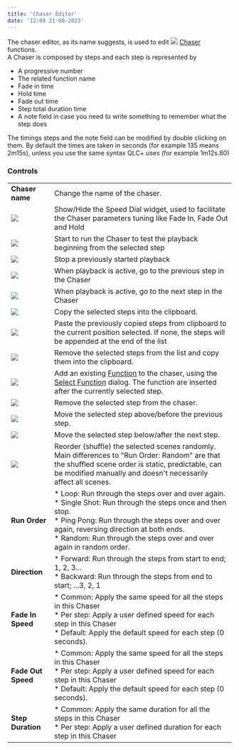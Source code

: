 ```yaml
---
title: 'Chaser Editor'
date: '12:08 21-08-2023'
---
```


The chaser editor, as its name suggests, is used to edit ![](/basics/chaser.png) [Chaser](/basics/glossary-and-concepts#chaser) functions.  
A Chaser is composed by steps and each step is represented by

* A progressive number
* The related function name
* Fade in time
* Hold time
* Fade out time
* Step total duration time
* A note field in case you need to write something to remember what the step does

The timings steps and the note field can be modified by double clicking on them. By default the times are taken in seconds (for example 135 means 2m15s), unless you use the same syntax QLC+ uses (for example 1m12s.80)

### Controls

|     |     |
| --- | --- |
| **Chaser name** | Change the name of the chaser. |
| ![](/basics/speed.png) | Show/Hide the Speed Dial widget, used to facilitate the Chaser parameters tuning like Fade In, Fade Out and Hold |
| ![](/basics/player_play.png) | Start to run the Chaser to test the playback beginning from the selected step |
| ![](/basics/player_stop.png) | Stop a previously started playback |
| ![](/basics/back.png) | When playback is active, go to the previous step in the Chaser |
| ![](/basics/forward.png) | When playback is active, go to the next step in the Chaser |
| ![](/basics/editcopy.png) | Copy the selected steps into the clipboard. |
| ![](/basics/editpaste.png) | Paste the previously copied steps from clipboard to the current position selected. If none, the steps will be appended at the end of the list |
| ![](/basics/editcut.png) | Remove the selected steps from the list and copy them into the clipboard. |
| ![](/basics/edit_add.png) | Add an existing [Function](/basics/glossary-and-concepts#functions) to the chaser, using the [Select Function](select-function) dialog. The function are inserted after the currently selected step. |
| ![](/basics/edit_remove.png) | Remove the selected step from the chaser. |
| ![](/basics/up.png) | Move the selected step above/before the previous step. |
| ![](/basics/down.png) | Move the selected step below/after the next step. |
| ![](/basics/random.png) | Reorder (shuffle) the selected scenes randomly. Main differences to "Run Order: Random" are that the shuffled scene order is static, predictable, can be modified manually and doesn't necessarily affect all scenes. |
| **Run Order** | * Loop: Run through the steps over and over again.<br>* Single Shot: Run through the steps once and then stop.<br>* Ping Pong: Run through the steps over and over again, reversing direction at both ends.<br>* Random: Run through the steps over and over again in random order. |
| **Direction** | * Forward: Run through the steps from start to end; 1, 2, 3...<br>* Backward: Run through the steps from end to start; ...3, 2, 1 |
| **Fade In Speed** | * Common: Apply the same speed for all the steps in this Chaser<br>* Per step: Apply a user defined speed for each step in this Chaser<br>* Default: Apply the default speed for each step (0 seconds). |
| **Fade Out Speed** | * Common: Apply the same speed for all the steps in this Chaser<br>* Per step: Apply a user defined speed for each step in this Chaser<br>* Default: Apply the default speed for each step (0 seconds). |
| **Step Duration** | * Common: Apply the same duration for all the steps in this Chaser<br>* Per step: Apply a user defined duration for each step in this Chaser |